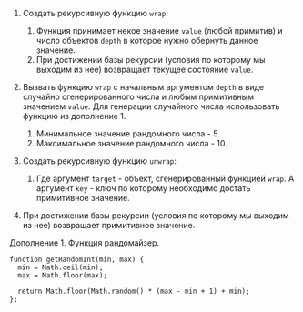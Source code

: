 1. Создать рекурсивную функцию `wrap`: 
	1. Функция принимает некое значение `value` (любой примитив) и число объектов `depth` в которое нужно обернуть данное значение.
	2. При достижении базы рекурсии (условия по которому мы выходим из нее) возвращает текущее состояние `value`. 

2. Вызвать функцию `wrap` с начальным аргументом `depth` в виде случайно сгенерированного числа и любым примитивным значением `value`. Для генерации случайного числа использовать функцию из дополнение 1.
	1. Минимальное значение рандомного числа - 5.
	2. Максимальное значение рандомного числа - 10.

3. Создать рекурсивную функцию `unwrap`:
	1. Где аргумент `target` - объект, сгенерированный функцией `wrap`. А аргумент `key` - ключ по которому необходимо достать примитивное значение.
  2. При достижении базы рекурсии (условия по которому мы выходим из нее) возвращает примитивное значение.

Дополнение 1. Функция рандомайзер.
```
function getRandomInt(min, max) {
  min = Math.ceil(min);
  max = Math.floor(max);

  return Math.floor(Math.random() * (max - min + 1) + min);
};
```

